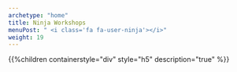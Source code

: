 ```yaml
---
archetype: "home"
title: Ninja Workshops
menuPost: " <i class='fa fa-user-ninja'></i>"
weight: 19
---
```


{{%children containerstyle="div" style="h5" description="true" %}}
